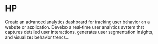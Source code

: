 # HP
Create an advanced analytics dashboard for tracking user behavior on a website or application. Develop a real-time user analytics system that captures detailed user interactions, generates user segmentation insights, and visualizes behavior trends...
